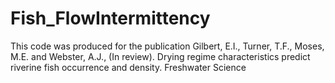 # Fish_FlowIntermittency

This code was produced for the publication Gilbert, E.I., Turner, T.F., Moses, M.E. and Webster, A.J., (In review). Drying regime characteristics predict riverine fish occurrence and density. Freshwater Science 
